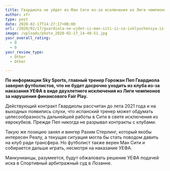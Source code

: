 ```yaml
---
title: Гвардиола не уйдет из Ман Сити из-за исключения из Лиги чемпионов
author: xfr
type: post
date: 2020-02-17T14:27:17+00:00
url: /2020/02/17/gvardiola-ne-ujdet-iz-man-siti-iz-za-isklyucheniya-iz-ligi-chempionov/
image: /uploads/photo_2020-02-17_14-40-51.jpg
yasr_overall_rating:
  - 0
  - 0
yasr_review_type:
  - Other
  - Other

---
```

**По информации Sky Sports, главный тренер Горожан Пеп Гвардиола заверил футболистов, что не будет досрочно уходить из клуба из-за наказания УЕФА в виде двухлетнего исключения из Лиги чемпионов за нарушения финансового Fair Play.**

Действующий контракт Гвардиолы рассчитан до лета 2021 года и на выходных появились слухи, что испанский тренер может обдумать целесообразность дальнейшей работы в Сити в свете исключения из еврокубков. Прежде Пеп никогда не разрывал контракты с клубами.

Такую же позицию занял и вингер Рахим Стерлинг, который якобы интересен Реалу, а текущая ситуация могла бы стать поводом давить на клуб ради трансфера. Но футболист также верен Ман Сити и собирается дальше играть, несмотря на наказание УЕФА.

Манкунианцы, разумеется, будут обжаловать решение УЕФА подачей иска в Спортивный арбитражный суд в Лозанне.